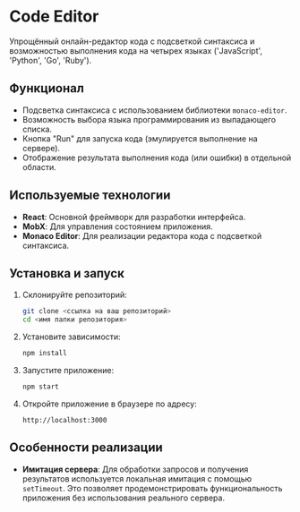 # Code Editor

Упрощённый онлайн-редактор кода с подсветкой синтаксиса и возможностью выполнения кода на четырех языках ('JavaScript', 'Python', 'Go', 'Ruby'). 

## Функционал

- Подсветка синтаксиса с использованием библиотеки `monaco-editor`.
- Возможность выбора языка программирования из выпадающего списка.
- Кнопка "Run" для запуска кода (эмулируется выполнение на сервере).
- Отображение результата выполнения кода (или ошибки) в отдельной области.

## Используемые технологии

- **React**: Основной фреймворк для разработки интерфейса.
- **MobX**: Для управления состоянием приложения.
- **Monaco Editor**: Для реализации редактора кода с подсветкой синтаксиса.

## Установка и запуск

1. Склонируйте репозиторий:

   ```bash
   git clone <ссылка на ваш репозиторий>
   cd <имя папки репозитория>
   ```

2. Установите зависимости:

   ```bash
   npm install
   ```

3. Запустите приложение:

   ```bash
   npm start
   ```

4. Откройте приложение в браузере по адресу:

   ```
   http://localhost:3000
   ```

## Особенности реализации

- **Имитация сервера**: Для обработки запросов и получения результатов используется локальная имитация с помощью `setTimeout`. Это позволяет продемонстрировать функциональность приложения без использования реального сервера.
